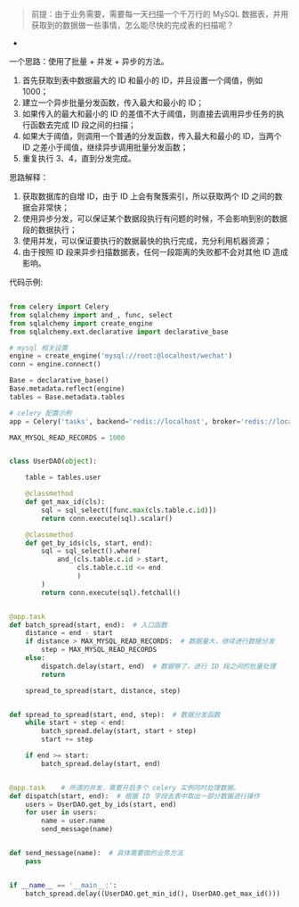 > 前提：由于业务需要，需要每一天扫描一个千万行的 MySQL 数据表，并用获取到的数据做一些事情，怎么能尽快的完成表的扫描呢？

-
一个思路：使用了批量 + 并发 + 异步的方法。
>
1. 首先获取到表中数据最大的 ID 和最小的 ID，并且设置一个阈值，例如 1000；
2. 建立一个异步批量分发函数，传入最大和最小的 ID；
3. 如果传入的最大和最小的 ID 的差值不大于阈值，则直接去调用异步任务的执行函数去完成 ID 段之间的扫描；
4. 如果大于阈值，则调用一个普通的分发函数，传入最大和最小的 ID，当两个 ID 之差小于阈值，继续异步调用批量分发函数；
5. 重复执行 3、4，直到分发完成。

思路解释：
>
1. 获取数据库的自增 ID，由于 ID 上会有聚簇索引，所以获取两个 ID 之间的数据会非常快；
2. 使用异步分发，可以保证某个数据段执行有问题的时候，不会影响到别的数据段的数据执行；
3. 使用并发，可以保证要执行的数据最快的执行完成，充分利用机器资源；
4. 由于按照 ID 段来异步扫描数据表，任何一段距离的失败都不会对其他 ID 造成影响。

代码示例:

```python

from celery import Celery
from sqlalchemy import and_, func, select
from sqlalchemy import create_engine
from sqlalchemy.ext.declarative import declarative_base

# mysql 相关设置
engine = create_engine('mysql://root:@localhost/wechat')
conn = engine.connect()

Base = declarative_base()
Base.metadata.reflect(engine)
tables = Base.metadata.tables

# celery 配置示例
app = Celery('tasks', backend='redis://localhost', broker='redis://localhost')

MAX_MYSQL_READ_RECORDS = 1000


class UserDAO(object):

    table = tables.user

    @classmethod
    def get_max_id(cls):
        sql = sql_select([func.max(cls.table.c.id)])
        return conn.execute(sql).scalar()

    @classmethod
    def get_by_ids(cls, start, end):
        sql = sql_select().where(
            and_(cls.table.c.id > start,
                 cls.table.c.id <= end
                 )
        )
        return conn.execute(sql).fetchall()


@app.task
def batch_spread(start, end):  # 入口函数
    distance = end - start
    if distance > MAX_MYSQL_READ_RECORDS:  # 数据量大，继续进行数据分发
        step = MAX_MYSQL_READ_RECORDS
    else:
        dispatch.delay(start, end)  # 数据够了，进行 ID 段之间的批量处理
        return

    spread_to_spread(start, distance, step)


def spread_to_spread(start, end, step):  # 数据分发函数
    while start + step < end:
        batch_spread.delay(start, start + step)
        start += step

    if end >= start:
        batch_spread.delay(start, end)


@app.task    # 所谓的并发，需要开启多个 celery 实例同时处理数据。
def dispatch(start, end):  # 根据 ID 字段去表中取出一部分数据进行操作
    users = UserDAO.get_by_ids(start, end)
    for user in users:
        name = user.name
        send_message(name)


def send_message(name):  # 具体需要做的业务方法
    pass


if __name__ == '__main__:':
    batch_spread.delay((UserDAO.get_min_id(), UserDAO.get_max_id()))
```
